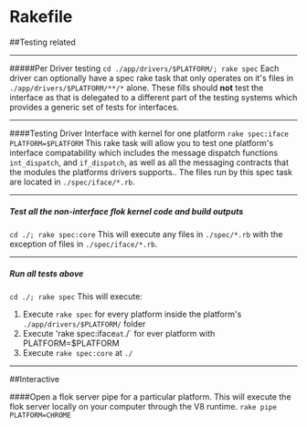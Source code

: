 # Rakefile

##Testing related

------

#####Per Driver testing
`cd ./app/drivers/$PLATFORM/; rake spec`
Each driver can optionally have a spec rake task that only operates on it's files in `./app/drivers/$PLATFORM/**/*` alone. These fills should **not** test the interface as that is delegated to a different part of the testing systems which provides a generic set of tests for interfaces.

------

####Testing Driver Interface with kernel for one platform
`rake spec:iface PLATFORM=$PLATFORM`
This rake task will allow you to test one platform's interface compatability which includes the message dispatch functions `int_dispatch`, and `if_dispatch`,
as well as all the messaging contracts that the modules the platforms drivers supports.. The files run by this spec task are located in `./spec/iface/*.rb`.

------

##### Test all the non-interface flok kernel code and build outputs
`cd ./; rake spec:core`
This will execute any files in `./spec/*.rb` with the exception of files in `./spec/iface/*.rb`.

------

##### Run all tests above
`cd ./; rake spec`
This will execute:
 1. Execute `rake spec` for every platform inside the platform's `./app/drivers/$PLATFORM/` folder
 2. Execute 'rake spec:iface` at `./` for ever platform with PLATFORM=$PLATFORM
 2. Execute `rake spec:core` at `./`

------

##Interactive

####Open a flok server pipe for a particular platform. This will execute the flok server locally on your computer through the V8 runtime.
`rake pipe PLATFORM=CHROME`
